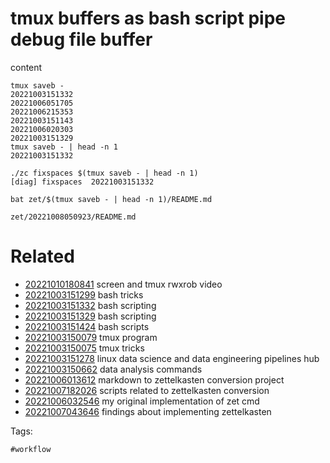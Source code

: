 # tmux buffers as bash script pipe debug file buffer

content

```
tmux saveb -
20221003151332
20221006051705
20221006215353
20221003151143
20221006020303
20221003151329
tmux saveb - | head -n 1
20221003151332

./zc fixspaces $(tmux saveb - | head -n 1)
[diag] fixspaces  20221003151332

bat zet/$(tmux saveb - | head -n 1)/README.md
```

` zet/20221008050923/README.md `

# Related

- [20221010180841](/zet/20221010180841/README.md) screen and tmux rwxrob video
- [20221003151299](/zet/20221003151299/README.md) bash tricks
- [20221003151332](/zet/20221003151332/README.md) bash scripting
- [20221003151329](/zet/20221003151329/README.md) bash scripting
- [20221003151424](/zet/20221003151424/README.md) bash scripts
- [20221003150079](/zet/20221003150079/README.md) tmux program
- [20221003150075](/zet/20221003150075/README.md) tmux tricks
- [20221003151278](/zet/20221003151278/README.md) linux data science and data engineering pipelines hub
- [20221003150662](/zet/20221003150662/README.md) data analysis commands
- [20221006013612](/zet/20221006013612/README.md) markdown to zettelkasten conversion project
- [20221007182026](/zet/20221007182026/README.md) scripts related to zettelkasten conversion
- [20221006032546](/zet/20221006032546/README.md) my original implementation of zet cmd
- [20221007043646](/zet/20221007043646/README.md) findings about implementing zettelkasten

Tags:

    #workflow
